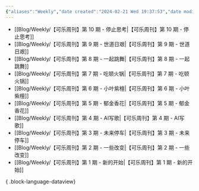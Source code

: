 ```yaml
---
{"aliases":"Weekly","date created":"2024-02-21 Wed 19:37:53","date modified":"2024-04-01 Mon 07:08:23","dg-publish":true,"permalink":"/Guide/Weekly/","dgPassFrontmatter":true,"noteIcon":"1","created":"2024-02-21T19:37:53.375+08:00","updated":"2024-04-01T07:08:25.391+08:00"}
---
```



- [[Blog/Weekly/【可乐周刊】第 10 期 - 停止思考\|【可乐周刊】第 10 期 - 停止思考]]
- [[Blog/Weekly/【可乐周刊】第 9 期 - 世道日艰\|【可乐周刊】第 9 期 - 世道日艰]]
- [[Blog/Weekly/【可乐周刊】第 8 期 - 一起跳舞\|【可乐周刊】第 8 期 - 一起跳舞]]
- [[Blog/Weekly/【可乐周刊】第 7 期 - 吃顿火锅\|【可乐周刊】第 7 期 - 吃顿火锅]]
- [[Blog/Weekly/【可乐周刊】第 6 期 - 小叶紫檀\|【可乐周刊】第 6 期 - 小叶紫檀]]
- [[Blog/Weekly/【可乐周刊】第 5 期 - 郁金香花\|【可乐周刊】第 5 期 - 郁金香花]]
- [[Blog/Weekly/【可乐周刊】第 4 期 - AI写歌\|【可乐周刊】第 4 期 - AI写歌]]
- [[Blog/Weekly/【可乐周刊】第 3 期 - 未来停车\|【可乐周刊】第 3 期 - 未来停车]]
- [[Blog/Weekly/【可乐周刊】第 2 期 - 一些改变\|【可乐周刊】第 2 期 - 一些改变]]
- [[Blog/Weekly/【可乐周刊】第 1 期 - 新的开始\|【可乐周刊】第 1 期 - 新的开始]]

{ .block-language-dataview}
